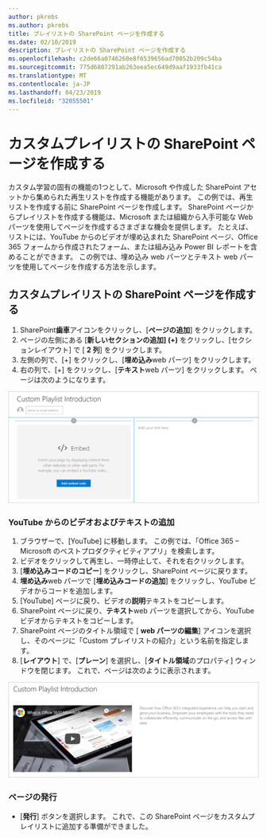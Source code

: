 ```yaml
---
author: pkrebs
ms.author: pkrebs
title: プレイリストの SharePoint ページを作成する
ms.date: 02/10/2019
description: プレイリストの SharePoint ページを作成する
ms.openlocfilehash: c2de66a0746260e8f6539656ad70052b209c54ba
ms.sourcegitcommit: 775d6807291ab263eea5ec649d9aaf1933fb41ca
ms.translationtype: MT
ms.contentlocale: ja-JP
ms.lasthandoff: 04/23/2019
ms.locfileid: "32055501"
---
```

# <a name="create-sharepoint-pages-for-custom-playlists"></a>カスタムプレイリストの SharePoint ページを作成する

カスタム学習の固有の機能の1つとして、Microsoft や作成した SharePoint アセットから集められた再生リストを作成する機能があります。 この例では、再生リストを作成する前に SharePoint ページを作成します。 SharePoint ページからプレイリストを作成する機能は、Microsoft または組織から入手可能な Web パーツを使用してページを作成するさまざまな機会を提供します。 たとえば、リストには、YouTube からのビデオが埋め込まれた SharePoint ページ、Office 365 フォームから作成されたフォーム、または組み込み Power BI レポートを含めることができます。 この例では、埋め込み web パーツとテキスト web パーツを使用してページを作成する方法を示します。  

## <a name="create-a-sharepoint-page-for-a-custom-playlist"></a>カスタムプレイリストの SharePoint ページを作成する

1. SharePoint**歯車**アイコンをクリックし、[**ページの追加**] をクリックします。
2. ページの左側にある [**新しいセクションの追加] (+)** をクリックし、[セクションレイアウト] で [ **2 列**] をクリックします。
3. 左側の列で、[+] をクリックし、[**埋め込み**web パーツ] をクリックします。 
4. 右の列で、[+] をクリックし、[**テキスト**web パーツ] をクリックします。 ページは次のようになります。

![cg-pagenewstart](media/cg-pagenewstart.png)

### <a name="add-a-video-and-text-from-youtube"></a>YouTube からのビデオおよびテキストの追加

1. ブラウザーで、[YouTube] に移動します。 この例では、「Office 365 – Microsoft のベストプロダクティビティアプリ」を検索します。
2. ビデオをクリックして再生し、一時停止して、それを右クリックします。 
3. [**埋め込みコードのコピー**] をクリックし、SharePoint ページに戻ります。 
4. **埋め込み**web パーツで [**埋め込みコードの追加**] をクリックし、YouTube ビデオからコードを追加します。
5. [YouTube] ページに戻り、ビデオの**説明**テキストをコピーします。 
6. SharePoint ページに戻り、**テキスト**web パーツを選択してから、YouTube ビデオからテキストをコピーします。
7. SharePoint ページのタイトル領域で [ **web パーツの編集**] アイコンを選択し、そのページに「Custom プレイリストの紹介」という名前を指定します。 
8. [**レイアウト**] で、[**プレーン**] を選択し、[**タイトル領域**のプロパティ] ウィンドウを閉じます。 これで、ページは次のように表示されます。 

![cg-pagenewfinish](media/cg-pagenewfinish.png)

### <a name="publish-the-page"></a>ページの発行

- [**発行**] ボタンを選択します。 これで、この SharePoint ページをカスタムプレイリストに追加する準備ができました。 